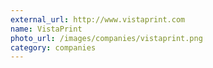```yaml
---
external_url: http://www.vistaprint.com
name: VistaPrint
photo_url: /images/companies/vistaprint.png
category: companies
---
```

